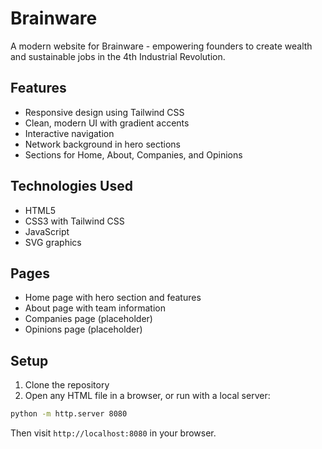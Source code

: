 # Brainware

A modern website for Brainware - empowering founders to create wealth and sustainable jobs in the 4th Industrial Revolution.

## Features

- Responsive design using Tailwind CSS
- Clean, modern UI with gradient accents
- Interactive navigation
- Network background in hero sections
- Sections for Home, About, Companies, and Opinions

## Technologies Used

- HTML5
- CSS3 with Tailwind CSS
- JavaScript
- SVG graphics

## Pages

- Home page with hero section and features
- About page with team information
- Companies page (placeholder)
- Opinions page (placeholder)

## Setup

1. Clone the repository
2. Open any HTML file in a browser, or run with a local server:

```bash
python -m http.server 8080
```

Then visit `http://localhost:8080` in your browser.
